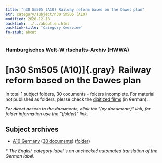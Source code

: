 ```yaml
---
title: "n30 Sm505 (A10) Railway reform based on the Dawes plan"
etr: category/subject/n30 Sm505 (A10)
modified: 2020-12-18
backlink: ../../about.en.html
backlink-title: "Category Overview"
fn-stub: about
---
```


### Hamburgisches Welt-Wirtschafts-Archiv (HWWA)
# [n30 Sm505 (A10)]{.gray}&#8201; Railway reform based on the Dawes plan&#160; 





In total 1 subject folders, 30 documents - folders incomplete.
For material not published as folders, please check the [digitized films](/film/h1_sh) (in German).

_For direct access to the documents, click the "(xy documents)" link, for folder information use the "(folder)" link._

## Subject archives


- [A10 Germany](../../../geo/about.en.html#A10) (<a href="https://dfg-viewer.de/show/?tx_dlf[id]=https://pm20.zbw.eu/mets/sh/1261xx/126128/1455xx/145555/public.mets.en.xml" target="_blank">30 documents</a>) ([folder](http://purl.org/pressemappe20/folder/sh/126128,145555))


_* The English category label is an unchecked automated translation of the German label._


